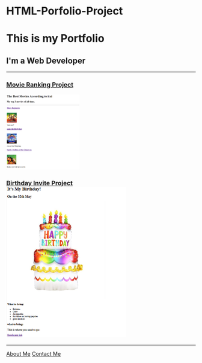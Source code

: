 # HTML-Porfolio-Project
<body>
  <h1>This is my Portfolio</h1>
  <h2>I'm a Web Developer</h2>
  <hr/>
  <h3><a href="./public/movie-ranking.html">Movie Ranking Project</a></h3>
  <a href="./public/movie-ranking.html"><img src="./assets/images/movie-ranking.png" height="200" alt="movie ranking project preview"/></a>
  <h3><a href="./public/birthday-invite.html">Birthday Invite Project</a><br>
    <a href="./public/birthday-invite.html"><img src="./assets/images/birthday-invite.png" height="400" alt="birthday invite project preview"/>
  </a></h3>
  <hr />
  <a href="./public/about.html">About Me</a>
  <a href="./public/contact.html">Contact Me</a>
</body>
</html>
